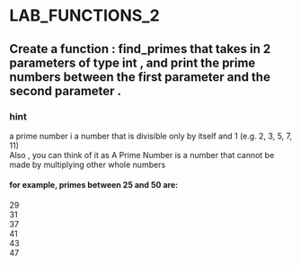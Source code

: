 # LAB_FUNCTIONS_2

## Create a function : find_primes that takes in 2 parameters of type int , and print the prime numbers between the first parameter and the second parameter . 

### hint
a prime number i a number that is divisible only by itself and 1 (e.g. 2, 3, 5, 7, 11)    
Also , you can think of it as A Prime Number is a number that cannot be made by multiplying other whole numbers


#### for example, primes between 25 and 50 are:
29   
31   
37   
41   
43   
47   


